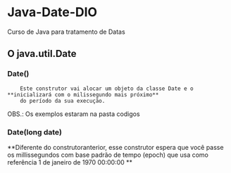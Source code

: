 # Java-Date-DIO
Curso de Java para tratamento de Datas

## O java.util.Date
### Date()

```
    Este construtor vai alocar um objeto da classe Date e o **inicializará com o milissegundo mais próximo**
    do período da sua execução.
```
OBS.: Os exemplos estaram na pasta codigos

### Date(long date)
**Diferente do construtoranterior, esse construtor espera
que você passe os millissegundos com base padrão de tempo
(epoch) que usa como referência 1 de janeiro de 1970 00:00:00
**